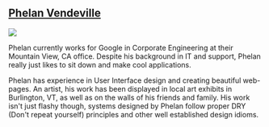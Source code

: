 <h2><a href="https://github.com/the-hobbes">Phelan Vendeville</a></h2>
<img src="http://www.gravatar.com/avatar/0917fad19642bf07359207859bffcadc.png?s=250">
	<p>
		Phelan currently works for Google in Corporate Engineering at their Mountain View, CA office. Despite his background in IT and support, Phelan really just likes to sit down and make cool applications.
	</p>
	<p>
		Phelan has experience in User Interface design and creating beautiful web-pages. An artist, his work has been displayed in local art exhibits in Burlington, VT, as well as on the walls of his friends and family. His work isn't just flashy though, systems designed by Phelan follow proper DRY (Don't repeat yourself) principles and other well established design idioms. 
	</p>
